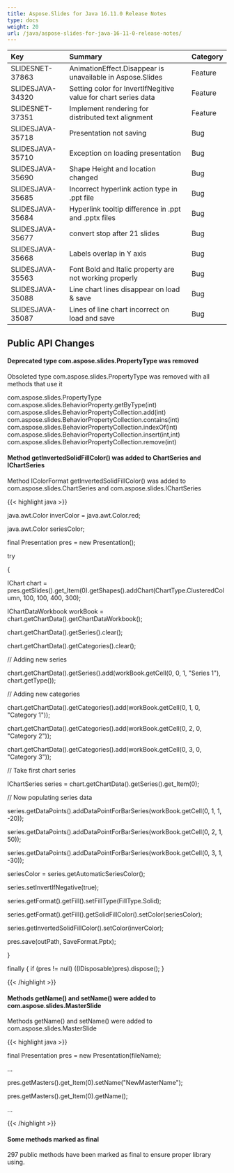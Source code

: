 ```yaml
---
title: Aspose.Slides for Java 16.11.0 Release Notes
type: docs
weight: 20
url: /java/aspose-slides-for-java-16-11-0-release-notes/
---
```


|**Key** |**Summary** |**Category** |
| :- | :- | :- |
|SLIDESNET-37863|AnimationEffect.Disappear is unavailable in Aspose.Slides|Feature|
|SLIDESJAVA-34320|Setting color for InvertIfNegitive value for chart series data|Feature|
|SLIDESNET-37351|Implement rendering for distributed text alignment|Feature|
|SLIDESJAVA-35718|Presentation not saving|Bug|
|SLIDESJAVA-35710|Exception on loading presentation|Bug|
|SLIDESJAVA-35690|Shape Height and location changed|Bug|
|SLIDESJAVA-35685|Incorrect hyperlink action type in .ppt file|Bug|
|SLIDESJAVA-35684|Hyperlink tooltip difference in .ppt and .pptx files|Bug|
|SLIDESJAVA-35677|convert stop after 21 slides|Bug|
|SLIDESJAVA-35668|Labels overlap in Y axis|Bug|
|SLIDESJAVA-35563|Font Bold and Italic property are not working properly|Bug|
|SLIDESJAVA-35088|Line chart lines disappear on load & save|Bug|
|SLIDESJAVA-35087|Lines of line chart incorrect on load and save|Bug|
## **Public API Changes**
#### **Deprecated type com.aspose.slides.PropertyType was removed**
Obsoleted type com.aspose.slides.PropertyType was removed with all methods that use it

com.aspose.slides.PropertyType
com.aspose.slides.BehaviorProperty.getByType(int)
com.aspose.slides.BehaviorPropertyCollection.add(int)
com.aspose.slides.BehaviorPropertyCollection.contains(int)
com.aspose.slides.BehaviorPropertyCollection.indexOf(int)
com.aspose.slides.BehaviorPropertyCollection.insert(int,int)
com.aspose.slides.BehaviorPropertyCollection.remove(int)
#### **Method getInvertedSolidFillColor() was added to ChartSeries and IChartSeries**
Method IColorFormat getInvertedSolidFillColor() was added to com.aspose.slides.ChartSeries and com.aspose.slides.IChartSeries

{{< highlight java >}}

 java.awt.Color inverColor = java.awt.Color.red;

java.awt.Color seriesColor;

final Presentation pres = new Presentation();

try

{

IChart chart = pres.getSlides().get_Item(0).getShapes().addChart(ChartType.ClusteredColumn, 100, 100, 400, 300);

IChartDataWorkbook workBook = chart.getChartData().getChartDataWorkbook();

chart.getChartData().getSeries().clear();

chart.getChartData().getCategories().clear();

// Adding new series

chart.getChartData().getSeries().add(workBook.getCell(0, 0, 1, "Series 1"), chart.getType());

// Adding new categories

chart.getChartData().getCategories().add(workBook.getCell(0, 1, 0, "Category 1"));

chart.getChartData().getCategories().add(workBook.getCell(0, 2, 0, "Category 2"));

chart.getChartData().getCategories().add(workBook.getCell(0, 3, 0, "Category 3"));

// Take first chart series

IChartSeries series = chart.getChartData().getSeries().get_Item(0);

// Now populating series data

series.getDataPoints().addDataPointForBarSeries(workBook.getCell(0, 1, 1, -20));

series.getDataPoints().addDataPointForBarSeries(workBook.getCell(0, 2, 1, 50));

series.getDataPoints().addDataPointForBarSeries(workBook.getCell(0, 3, 1, -30));

seriesColor = series.getAutomaticSeriesColor();

series.setInvertIfNegative(true);

series.getFormat().getFill().setFillType(FillType.Solid);

series.getFormat().getFill().getSolidFillColor().setColor(seriesColor);

series.getInvertedSolidFillColor().setColor(inverColor);

pres.save(outPath, SaveFormat.Pptx);

}

finally { if (pres != null) ((IDisposable)pres).dispose(); }

{{< /highlight >}}
#### **Methods getName() and setName() were added to com.aspose.slides.MasterSlide**
Methods getName() and setName() were added to com.aspose.slides.MasterSlide

{{< highlight java >}}

 final Presentation pres = new Presentation(fileName);

...

pres.getMasters().get_Item(0).setName("NewMasterName");

pres.getMasters().get_Item(0).getName();

...

{{< /highlight >}}
#### **Some methods marked as final**
297 public methods have been marked as final to ensure proper library using.
